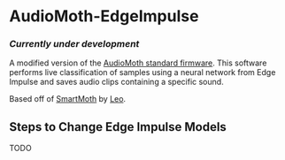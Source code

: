 # AudioMoth-EdgeImpulse

### *Currently under development* ###

A modified version of the [AudioMoth standard firmware](https://github.com/OpenAcousticDevices/AudioMoth-Project). This software performs live classification of samples using a neural network from Edge Impulse and saves audio clips containing a specific sound.

Based off of [SmartMoth](https://github.com/leocorne/AudioMoth-Project) by [Leo](https://github.com/leocorne).


## Steps to Change Edge Impulse Models ##
TODO